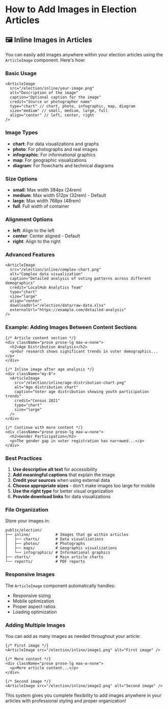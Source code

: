 # How to Add Images in Election Articles

## 🖼️ Inline Images in Articles

You can easily add images anywhere within your election articles using the `ArticleImage` component. Here's how:

### Basic Usage

```tsx
<ArticleImage
  src="/election/inline/your-image.png"
  alt="Description of the image"
  caption="Optional caption for the image"
  credit="Source or photographer name"
  type="chart" // chart, photo, infographic, map, diagram
  size="medium" // small, medium, large, full
  align="center" // left, center, right
/>
```

### Image Types

- **chart**: For data visualizations and graphs
- **photo**: For photographs and real images
- **infographic**: For informational graphics
- **map**: For geographic visualizations
- **diagram**: For flowcharts and technical diagrams

### Size Options

- **small**: Max width 384px (24rem)
- **medium**: Max width 512px (32rem) - Default
- **large**: Max width 768px (48rem)
- **full**: Full width of container

### Alignment Options

- **left**: Align to the left
- **center**: Center aligned - Default
- **right**: Align to the right

### Advanced Features

```tsx
<ArticleImage
  src="/election/inline/complex-chart.png"
  alt="Complex data visualization"
  caption="Detailed analysis of voting patterns across different demographics"
  credit="LocalHub Analytics Team"
  type="chart"
  size="large"
  align="center"
  downloadUrl="/election/data/raw-data.xlsx"
  externalUrl="https://example.com/detailed-analysis"
/>
```

### Example: Adding Images Between Content Sections

```tsx
{/* Article content section */}
<div className="prose prose-lg max-w-none">
  <h2>Age Distribution Analysis</h2>
  <p>Our research shows significant trends in voter demographics...</p>
</div>

{/* Inline image after age analysis */}
<div className="my-8">
  <ArticleImage
    src="/election/inline/age-distribution-chart.png"
    alt="Age distribution chart"
    caption="Voter age distribution showing youth participation trends"
    credit="Census 2021"
    type="chart"
    size="large"
  />
</div>

{/* Continue with more content */}
<div className="prose prose-lg max-w-none">
  <h2>Gender Participation</h2>
  <p>The gender gap in voter registration has narrowed...</p>
</div>
```

### Best Practices

1. **Use descriptive alt text** for accessibility
2. **Add meaningful captions** that explain the image
3. **Credit your sources** when using external data
4. **Choose appropriate sizes** - don't make images too large for mobile
5. **Use the right type** for better visual organization
6. **Provide download links** for data visualizations

### File Organization

Store your images in:
```
public/election/
├── inline/           # Images that go within articles
│   ├── charts/       # Data visualizations
│   ├── photos/       # Photographs
│   ├── maps/         # Geographic visualizations
│   └── infographics/ # Informational graphics
├── charts/           # Main article charts
└── reports/          # PDF reports
```

### Responsive Images

The `ArticleImage` component automatically handles:
- Responsive sizing
- Mobile optimization
- Proper aspect ratios
- Loading optimization

### Adding Multiple Images

You can add as many images as needed throughout your article:

```tsx
{/* First image */}
<ArticleImage src="/election/inline/image1.png" alt="First image" />

{/* More content */}
<div className="prose prose-lg max-w-none">
  <p>More article content...</p>
</div>

{/* Second image */}
<ArticleImage src="/election/inline/image2.png" alt="Second image" />
```

This system gives you complete flexibility to add images anywhere in your articles with professional styling and proper organization!
